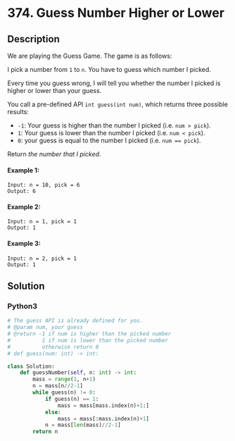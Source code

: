 # 374. Guess Number Higher or Lower

## Description
We are playing the Guess Game. The game is as follows:

I pick a number from `1` to `n`. You have to guess which number I picked.

Every time you guess wrong, I will tell you whether the number I picked is higher or lower than your guess.

You call a pre-defined API `int guess(int num)`, which returns three possible results:

* `-1`: Your guess is higher than the number I picked (i.e. `num > pick`).
* `1`: Your guess is lower than the number I picked (i.e. `num < pick`).
* `0`: your guess is equal to the number I picked (i.e. `num == pick`).

Return *the number that I picked*.

#### Example 1:
```
Input: n = 10, pick = 6
Output: 6
```

#### Example 2:
```
Input: n = 1, pick = 1
Output: 1
```

#### Example 3:
```
Input: n = 2, pick = 1
Output: 1
```


## Solution

### Python3
```python
# The guess API is already defined for you.
# @param num, your guess
# @return -1 if num is higher than the picked number
#          1 if num is lower than the picked number
#          otherwise return 0
# def guess(num: int) -> int:

class Solution:
    def guessNumber(self, n: int) -> int:
        mass = range(1, n+1)
        n = mass[n//2-1]
        while guess(n) != 0:
            if guess(n) == 1:
                mass = mass[mass.index(n)+1:]
            else:
                mass = mass[:mass.index(n)+1]
            n = mass[len(mass)//2-1]
        return n
            
```